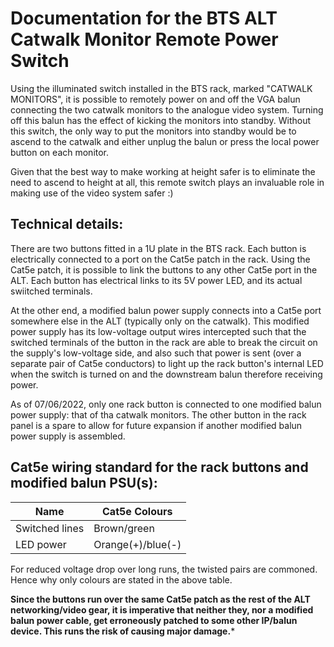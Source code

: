 Documentation for the BTS ALT Catwalk Monitor Remote Power Switch 
=================================================================

Using the illuminated switch installed in the BTS rack, marked "CATWALK MONITORS", it is possible to remotely power on and off the VGA balun
connecting the two catwalk monitors to the analogue video system. Turning off this balun has the effect of kicking the monitors into standby.
Without this switch, the only way to put the monitors into standby would be to ascend to the catwalk and either unplug the balun or press the local
power button on each monitor.

Given that the best way to make working at height safer is to eliminate the need to ascend to height at all, this remote switch plays an invaluable
role in making use of the video system safer :)

Technical details:
------------------

There are two buttons fitted in a 1U plate in the BTS rack. Each button is electrically connected to a port on the Cat5e patch in the rack. Using
the Cat5e patch, it is possible to link the buttons to any other Cat5e port in the ALT. Each button has electrical links to its 5V power LED, and
its actual swiitched terminals.

At the other end, a modified balun power supply connects into a Cat5e port somewhere else in the ALT (typically only on the catwalk). This modified
power supply has its low-voltage output wires intercepted such that the switched terminals of the button in the rack are able to break the circuit on
the supply's low-voltage side, and also such that power is sent (over a separate pair of Cat5e conductors) to light up the rack button's internal
LED when the switch is turned on and the downstream balun therefore receiving power.

As of 07/06/2022, only one rack button is connected to one modified balun power supply: that of tha catwalk monitors. 
The other button in the rack panel is a spare to allow
for future expansion if another modified balun power supply is assembled.

Cat5e wiring standard for the rack buttons and modified balun PSU(s):
---------------------------------------------------------------------

| Name            | Cat5e Colours     |
|-----------------|-------------------|
| Switched lines  | Brown/green       |
| LED power       | Orange(+)/blue(-) |

For reduced voltage drop over long runs, the twisted pairs are commoned. Hence why only colours are stated in the above table.

**Since the buttons run over the same Cat5e patch as the rest of the ALT networking/video gear, it is imperative that neither they, nor a
modified balun power cable, get erroneously patched to some other IP/balun device. This runs the risk of causing major damage.***
